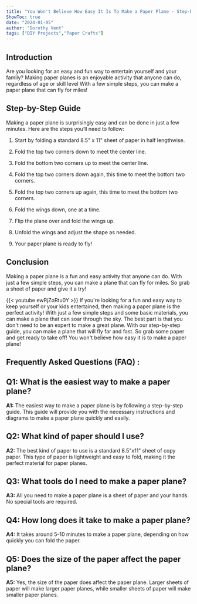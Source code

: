 ```yaml
---
title: "You Won't Believe How Easy It Is To Make a Paper Plane - Step-by-Step Guide Inside!"
ShowToc: true 
date: "2024-01-05"
author: "Dorothy Vent" 
tags: ["DIY Projects","Paper Crafts"]
---
```

## Introduction

Are you looking for an easy and fun way to entertain yourself and your family? Making paper planes is an enjoyable activity that anyone can do, regardless of age or skill level With a few simple steps, you can make a paper plane that can fly for miles!

## Step-by-Step Guide

Making a paper plane is surprisingly easy and can be done in just a few minutes. Here are the steps you’ll need to follow:

1. Start by folding a standard 8.5" x 11" sheet of paper in half lengthwise.

2. Fold the top two corners down to meet the center line.

3. Fold the bottom two corners up to meet the center line.

4. Fold the top two corners down again, this time to meet the bottom two corners.

5. Fold the top two corners up again, this time to meet the bottom two corners.

6. Fold the wings down, one at a time.

7. Flip the plane over and fold the wings up.

8. Unfold the wings and adjust the shape as needed.

9. Your paper plane is ready to fly!

## Conclusion

Making a paper plane is a fun and easy activity that anyone can do. With just a few simple steps, you can make a plane that can fly for miles. So grab a sheet of paper and give it a try!

{{< youtube ewRjZoRtu0Y >}} 
If you're looking for a fun and easy way to keep yourself or your kids entertained, then making a paper plane is the perfect activity! With just a few simple steps and some basic materials, you can make a plane that can soar through the sky. The best part is that you don't need to be an expert to make a great plane. With our step-by-step guide, you can make a plane that will fly far and fast. So grab some paper and get ready to take off! You won't believe how easy it is to make a paper plane!

## Frequently Asked Questions (FAQ) :
## Q1: What is the easiest way to make a paper plane?

**A1:** The easiest way to make a paper plane is by following a step-by-step guide. This guide will provide you with the necessary instructions and diagrams to make a paper plane quickly and easily. 

## Q2: What kind of paper should I use?

**A2:** The best kind of paper to use is a standard 8.5"x11" sheet of copy paper. This type of paper is lightweight and easy to fold, making it the perfect material for paper planes. 

## Q3: What tools do I need to make a paper plane?

**A3:** All you need to make a paper plane is a sheet of paper and your hands. No special tools are required. 

## Q4: How long does it take to make a paper plane?

**A4:** It takes around 5-10 minutes to make a paper plane, depending on how quickly you can fold the paper. 

## Q5: Does the size of the paper affect the paper plane?

**A5:** Yes, the size of the paper does affect the paper plane. Larger sheets of paper will make larger paper planes, while smaller sheets of paper will make smaller paper planes.



